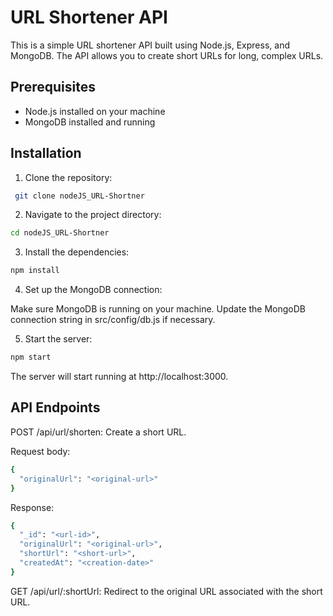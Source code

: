 # URL Shortener API

This is a simple URL shortener API built using Node.js, Express, and MongoDB. The API allows you to create short URLs for long, complex URLs.

## Prerequisites

- Node.js installed on your machine
- MongoDB installed and running

## Installation

1. Clone the repository:
```bash
 git clone nodeJS_URL-Shortner
```

2. Navigate to the project directory:

```bash
cd nodeJS_URL-Shortner

```

3. Install the dependencies:

```bash
npm install
```

4. Set up the MongoDB connection:

Make sure MongoDB is running on your machine.
Update the MongoDB connection string in src/config/db.js if necessary.

5. Start the server:

```bash
npm start

```

The server will start running at http://localhost:3000.

## API Endpoints

POST /api/url/shorten: Create a short URL.

Request body:

```bash
{
  "originalUrl": "<original-url>"
}
```

Response:

```bash
{
  "_id": "<url-id>",
  "originalUrl": "<original-url>",
  "shortUrl": "<short-url>",
  "createdAt": "<creation-date>"
}
```

GET /api/url/:shortUrl: Redirect to the original URL associated with the short URL.
